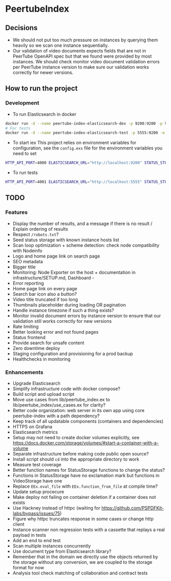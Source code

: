 # PeertubeIndex

## Decisions
- We should not put too much pressure on instances by querying them heavily so we scan one instance sequentially.
- Our validation of video documents expects fields that are not in PeerTube OpenAPI spec but that we found were provided by most instances.
We should check monitor video document validation errors per PeerTube instance version to make sure our validation works correctly for newer versions.


## How to run the project
### Development
- To run Elasticsearch in docker
```bash
docker run -d --name peertube-index-elasticsearch-dev -p 9200:9200 -p 9300:9300 -e "discovery.type=single-node" docker.elastic.co/elasticsearch/elasticsearch:6.6.0
# For tests
docker run -d --name peertube-index-elasticsearch-test -p 5555:9200 -e "discovery.type=single-node" docker.elastic.co/elasticsearch/elasticsearch:6.6.0
```

- To start iex
This project relies on environment variables for configuration, see the `config.exs` file for the environment variables you need to set
```bash
HTTP_API_PORT=4000 ELASTICSEARCH_URL="http://localhost:9200" STATUS_STORAGE_DIRECTORY="status_storage_dev" iex -S mix
```

- To run tests
```bash
HTTP_API_PORT=4001 ELASTICSEARCH_URL="http://localhost:5555" STATUS_STORAGE_DIRECTORY="status_storage_test" mix test
```

## TODO
### Features
- Display the number of results, and a message if there is no result / Explain ordering of results
- Respect `/robots.txt`?
- Seed status storage with known instance hosts list
- Scan loop optimization + scheme detection: check node compatibility with Nodeinfo
- Logo and home page link on search page
- SEO metadata
- Bigger title
- Monitoring: Node Exporter on the host + documentation in infrastructure/SETUP.md, Dashboard - 
- Error reporting
- Home page link on every page
- Search bar icon also a button?
- Video title truncated if too long
- Thumbnails placeholder during loading OR pagination
- Handle instance timezone if such a thing exists?
- Monitor invalid document errors by instance version to ensure that our validation still works correctly for new versions
- Rate limiting
- Better looking error and not found pages
- Status frontend
- Provide search for unsafe content
- Zero downtime deploy
- Staging configuration and provisioning for a prod backup
- Healthchecks in monitoring

### Enhancements
- Upgrade Elasticsearch
- Simplify infrastructure code with docker compose?
- Build script and upload script
- Move use cases from lib/peertube_index.ex to lib/peertube_index/use_cases.ex for clarity?
- Better code organization: web server in its own app using core peertube-index with a path dependency?
- Keep track of all updatable components (containers and dependencies)
- HTTPS on Grafana
- Elasticsearch metrics
- Setup may not need to create docker volumes explicitly, see https://docs.docker.com/storage/volumes/#start-a-container-with-a-volume
- Separate infrastructure before making code public open source?
- Install script should `cd` into the appropriate directory to work
- Measure test coverage
- Better function names for StatusStorage functions to change the status?
- Functions in StatusStorage have no exclamation mark but functions in VideoStorage have one
- Replace `EEx.eval_file` with `EEx.function_from_file` at compile time?
- Update setup procecure
- Make deploy not failing on container deletion if a container does not exists
- Use Hackney instead of httpc (waiting for https://github.com/PSPDFKit-labs/bypass/issues/75)
- Figure why httpc truncates response in some cases or change http client
- Instance scanner non regression tests with a cassette that replays a real payload in tests
- Add an end to end test
- Scan multiple instances concurrently
- Use document type from Elasticsearch library?
- Remember that in the domain we directly use the objects returned by the storage without any conversion, we are coupled to the storage format for now
- Analysis tool check matching of collaboration and contract tests
